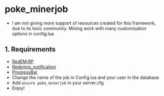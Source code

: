 # poke_minerjob
- I am not giving more support of resources created for this framework, due to its toxic community.
 Mining work with many customization options in config.lua

## 1. Requirements
- [RedEM:RP](https://github.com/RedEM-RP/redem_roleplay)
- [Redemrp_notification](https://github.com/Ktos93/redemrp_notification)
- [ProgressBar](https://github.com/PokeSerGG/RedM-ProgressBar)
- Change the name of the job in Config.lua and your user in the database
- Add ```ensure poke_minerjob``` in your server.cfg
- Enjoy!
